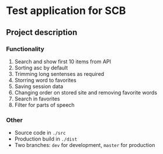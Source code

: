 # Test application for SCB

## Project description

### Functionality

1. Search and show first 10 items from API
2. Sorting asc by default
3. Trimming long sentenses as required
4. Storring word to favorites
5. Saving session data
6. Changing order on stored site and removing favorite words
7. Search in favorites
8. Filter for parts of speech

### Other

* Source code in `./src`
* Production build in `./dist`
* Two branches: `dev` for development, `master` for production
